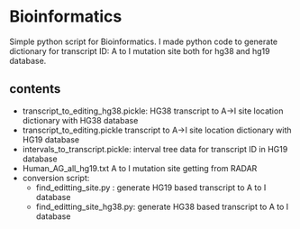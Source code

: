 # Bioinformatics
Simple python script for Bioinformatics. I made python code to generate dictionary for transcript ID: A to I mutation site both for hg38 and hg19 database.

## contents
- transcript_to_editing_hg38.pickle: HG38 transcript to A->I site location dictionary with HG38 database
- transcript_to_editing.pickle transcript to A->I site location dictionary with HG19 database
- intervals_to_transcript.pickle: interval tree data for transcript ID in HG19 database
- Human_AG_all_hg19.txt A to I mutation site getting from RADAR
- conversion script:
  - find_editting_site.py : generate HG19 based transcript to A to I database
  - find_editting_site_hg38.py: generate HG38 based transcript to A to I database
